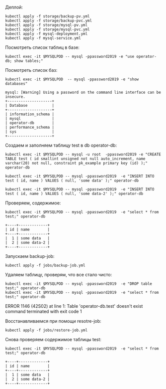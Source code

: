 Деплой:
```
kubectl apply -f storage/backup-pv.yml
kubectl apply -f storage/backup-pvc.yml
kubectl apply -f storage/mysql-pv.yml
kubectl apply -f storage/mysql-pvc.yml
kubectl apply -f mysql-deployment.yml
kubectl apply -f mysql-service.yml
```

Посмотреть список таблиц в базе: 
```
kubectl exec -it $MYSQLPOD -- mysql -ppassword2019 -e "use operator-db; show tables;"
```
Посмотреть список баз: 
```
kubectl exec -it $MYSQLPOD  -- mysql -ppassword2019 -e "show databases"
```

```
mysql: [Warning] Using a password on the command line interface can be insecure.
+--------------------+
| Database           |
+--------------------+
| information_schema |
| mysql              |
| operator-db        |
| performance_schema |
| sys                |
+--------------------+
```


Создаем и заполняем таблицу test в db operator-db:
```
kubectl exec -it $MYSQLPOD -- mysql -u root  -ppassword2019 -e "CREATE TABLE test ( id smallint unsigned not null auto_increment, name varchar(20) not null, constraint pk_example primary key (id) );" operator-db

kubectl exec -it $MYSQLPOD -- mysql -ppassword2019  -e "INSERT INTO test ( id, name ) VALUES ( null, 'some data' );" operator-db

kubectl exec -it $MYSQLPOD -- mysql -ppassword2019  -e "INSERT INTO test ( id, name ) VALUES ( null, 'some data-2' );" operator-db
```

Проверяем, содержимое:
```
kubectl exec -it $MYSQLPOD -- mysql -ppassword2019  -e "select * from test;" operator-db
```

```
+----+-------------+
| id | name        |
+----+-------------+
|  1 | some data   |
|  2 | some data-2 |
+----+-------------+
```

Запускаем backup-job:
```
kubectl apply -f jobs/backup-job.yml
```
Удаляем таблицу, проверям, что все стало чисто:
```
kubectl exec -it $MYSQLPOD -- mysql -ppassword2019  -e "DROP table test;" operator-db
kubectl exec -it $MYSQLPOD -- mysql -ppassword2019  -e "select * from test;" operator-db
```
ERROR 1146 (42S02) at line 1: Table 'operator-db.test' doesn't exist
command terminated with exit code 1

Восстанавливаемся при помощи resotre-job:
```
kubectl apply -f jobs/restore-job.yml
```

Снова проверяем содержимое таблицы test:

```
kubectl exec -it $MYSQLPOD -- mysql -ppassword2019  -e "select * from test;" operator-db
```
```
+----+-------------+
| id | name        |
+----+-------------+
|  1 | some data   |
|  2 | some data-2 |
+----+-------------+
```
